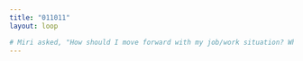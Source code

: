 ```yaml
---
title: "011011"
layout: loop

# Miri asked, "How should I move forward with my job/work situation? What to apply myself to?"
---
```

